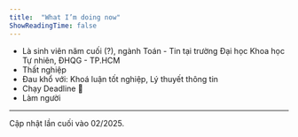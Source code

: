 ```yaml
---
title:  "What I’m doing now"
ShowReadingTime: false
---
```


- Là sinh viên năm cuối (?), ngành Toán - Tin tại trường Đại học Khoa học Tự nhiên, ĐHQG - TP.HCM
- Thất nghiệp
- Đau khổ với: Khoá luận tốt nghiệp, Lý thuyết thông tin
- Chạy Deadline 🥲
- Làm người

---

Cập nhật lần cuối vào 02/2025.
